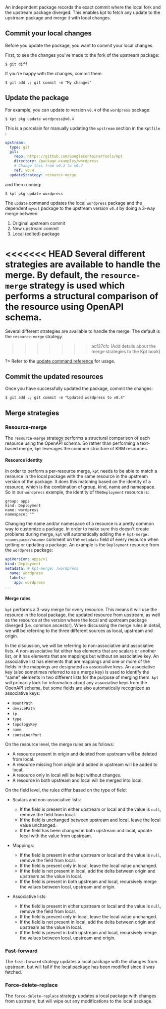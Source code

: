 An independent package records the exact commit where the local fork and the
upstream package diverged. This enables kpt to fetch any update to the upstream
package and merge it with local changes.

## Commit your local changes

Before you update the package, you want to commit your local changes.

First, to see the changes you've made to the fork of the upstream package:

```shell
$ git diff
```

If you're happy with the changes, commit them:

```shell
$ git add .; git commit -m "My changes"
```

## Update the package

For example, you can update to version `v0.4` of the `wordpress` package:

```shell
$ kpt pkg update wordpress@v0.4
```

This is a porcelain for manually updating the `upstream` section in the
`Kptfile` :

```yaml
upstream:
  type: git
  git:
    repo: https://github.com/GoogleContainerTools/kpt
    directory: /package-examples/wordpress
    # Change this from v0.3 to v0.4
    ref: v0.4
  updateStrategy: resource-merge
```

and then running:

```shell
$ kpt pkg update wordpress
```

The `update` command updates the local `wordpress` package and the dependent
`mysql` package to the upstream version `v0.4` by doing a 3-way merge between:

1. Original upstream commit
2. New upstream commit
3. Local (edited) package

<<<<<<< HEAD
Several different strategies are available to handle the merge. By default, the
`resource-merge` strategy is used which performs a structural comparison of the
resource using OpenAPI schema.
=======
Several different strategies are available to handle the merge. The default is the `resource-merge`
strategy.
>>>>>>> acf37cfc (Add details about the merge strategies to the Kpt book)

?> Refer to the [update command reference][update-doc] for usage.

## Commit the updated resources

Once you have successfully updated the package, commit the changes:

```shell
$ git add .; git commit -m "Updated wordpress to v0.4"
```

## Merge strategies

### Resource-merge

The `resource-merge` strategy performs a structural comparison of each resource using the
OpenAPI schema. So rather than performing a text-based merge, `kpt` leverages the
common structure of KRM resources.

#### Resource identity
In order to perform a per-resource merge, `kpt` needs to be able to match a resource in
the local package with the same resource in the upstream version of the package. It does
this matching based on the identity of a resource, which is the combination of group,
kind, name and namespace. So in our `wordpress` example, the identity of the`Deployment`
resource is:
```
group: apps
kind: Deployment
name: wordpress
namespace: ""
```
Changing the name and/or namespace of a resource is a pretty common way to customize
a package. In order to make sure this doesn't create problems during merge, `kpt` will
automatically adding the `# kpt-merge: <namespace>/<name>` comment on the `metadata` 
field of every resource when getting or updating a package. An example is the `Deployment`
resource from the `wordpress` package:
```yaml
apiVersion: apps/v1
kind: Deployment
metadata: # kpt-merge: /wordpress
  name: wordpress
  labels:
    app: wordpress
...
```

#### Merge rules
`kpt` performs a 3-way merge for every resource. This means it will use the resource
in the local package, the updated resource from upstream, as well as the resource
at the version where the local and upstream package diverged (i.e.
common ancestor). When discussing the merge rules in detail, we will be referring to
the three different sources as local, upstream and origin.

In the discussion, we will be referring to non-associative and associative lists. A
non-associative list either has elements that are scalars or another list, or it has elements
that are mappings but without an associative key. An associative list has elements that are mappings and
one or more of the fields in the mappings are designated as associative keys. An associative key
(also sometimes referred to as a merge key) is used to identify the "same" elements in two
different lists for the purpose of merging them. `kpt` will primarily look for information about
any associative keys from the OpenAPI schema, but some fields are also automatically recognized as
associative keys:
* `mountPath`
* `devicePath`
* `ip`
* `type`
* `topologyKey`
* `name`
* `containerPort`

On the resource level, the merge rules are as follows:
* A resource present in origin and deleted from upstream will be deleted from local.
* A resource missing from origin and added in upstream will be added to local.
* A resource only in local will be kept without changes.
* A resource in both upstream and local will be merged into local.

On the field level, the rules differ based on the type of field:
* Scalars and non-associative lists:
    * If the field is present in either upstream or local and the value is `null`, remove the field from local.
    * If the field is unchanged between upstream and local, leave the local value unchanged.
    * If the field has been changed in both upstream and local, update local with the value from upstream.

* Mappings:
    * If the field is present in either upstream or local and the value is `null`, remove the field from local.
    * If the field is present only in local, leave the local value unchanged.
    * If the field is not present in local, add the delta between origin and upstream as the value in local.
    * If the field is present in both upstream and local, recursively merge the values between local, upstream and origin.

* Associative lists:
    * If the field is present in either upstream or local and the value is `null`, remove the field from local.
    * If the field is present only in local, leave the local value unchanged.
    * If the field is not present in local, add the delta between origin and upstream as the value in local.
    * If the field is present in both upstream and local, recursively merge the values between local, upstream and origin.

### Fast-forward

The `fast-forward` strategy updates a local package with the changes from upstream, but will
fail if the local package has been modified since it was fetched. 

### Force-delete-replace

The `force-delete-replace` strategy updates a local package with changes from upstream, but will
wipe out any modifications to the local package.

[update-doc]: /reference/cli/pkg/update/
